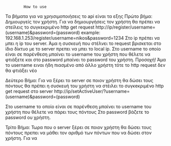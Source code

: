 			How to use



Τα βήματα για να χρηισιμοποιήσεις το api είναι τα εξης
Πρώτο βήμα: Δημιουργείς τον χρήστη. Για να δημιουργήσεις τον χρήστη θα πρέπει να στείλεις το συγκεκριμένο
http get request http://ip/register/username=(username)&password=(password)
example: 192.168.1.253/register/username=nikos&password=1234
Στο ip πρέπει να μπει η ip του server. Άμα η συσκευή που στέλνει το request βρισκεται στο ίδιο δίκτυο με
το server πρεπει να μπει το local ip.
Στο username το οποίο είναι σε παρένθεση μπαίνει το username του χρήστη που θέλετε να φτιάξετε και στο password
μπαίνει το password του χρήστη.
Προσοχή! Άμα το username ειναι ήδη πιασμένο από άλλο χρήστη τότε το http request δεν θα φτιάξει νέο 

Δεύτερο Βήμα: Για να ξέρει το server σε ποιον χρήστη θα δώσει τους πόντους θα πρέπει η συσκευή του χρήστη
να στέιλει το συγκeκριμένο http get request στο server 
http://ip/setActiveUser/?username=(username)&password=(password)

Στο username το οποίο είναι σε παρένθεση μπαίνει το username του χρήστη που θέλετε να πάρει τους πόντους
Στο password βάζετε το password ου χρήστη.

Τρίτο Βήμα: Τωρα που ο server ξέρει σε ποιον χρήστη θα δώσει τους πόντους πρεπει να μάθει τον αριθμό των πόντων
που να δώσει στον χρήστη. Για να 